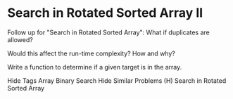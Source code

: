 # Search in Rotated Sorted Array II

Follow up for "Search in Rotated Sorted Array":
What if duplicates are allowed?

Would this affect the run-time complexity? How and why?

Write a function to determine if a given target is in the array.

Hide Tags Array Binary Search
Hide Similar Problems (H) Search in Rotated Sorted Array


